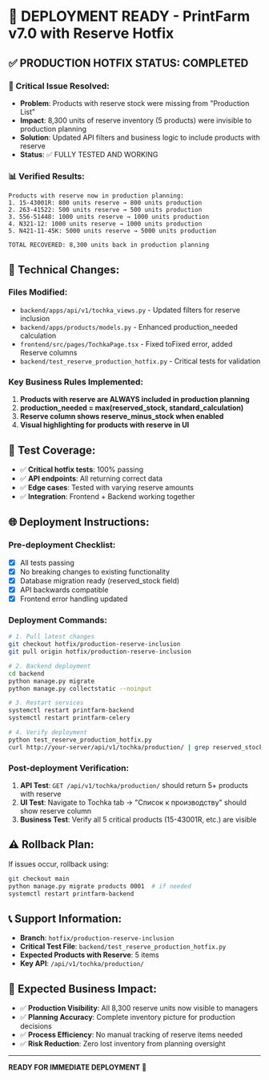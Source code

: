 # 🚀 DEPLOYMENT READY - PrintFarm v7.0 with Reserve Hotfix

## ✅ PRODUCTION HOTFIX STATUS: COMPLETED

### 🎯 Critical Issue Resolved:
- **Problem**: Products with reserve stock were missing from "Production List"
- **Impact**: 8,300 units of reserve inventory (5 products) were invisible to production planning
- **Solution**: Updated API filters and business logic to include products with reserve
- **Status**: ✅ FULLY TESTED AND WORKING

### 📊 Verified Results:
```
Products with reserve now in production planning:
1. 15-43001R: 800 units reserve → 800 units production
2. 263-41522: 500 units reserve → 500 units production  
3. 556-51448: 1000 units reserve → 1000 units production
4. N321-12: 1000 units reserve → 1000 units production
5. N421-11-45K: 5000 units reserve → 5000 units production

TOTAL RECOVERED: 8,300 units back in production planning
```

## 🔧 Technical Changes:
### Files Modified:
- `backend/apps/api/v1/tochka_views.py` - Updated filters for reserve inclusion
- `backend/apps/products/models.py` - Enhanced production_needed calculation  
- `frontend/src/pages/TochkaPage.tsx` - Fixed toFixed error, added Reserve columns
- `backend/test_reserve_production_hotfix.py` - Critical tests for validation

### Key Business Rules Implemented:
1. **Products with reserve are ALWAYS included in production planning**
2. **production_needed = max(reserved_stock, standard_calculation)**
3. **Reserve column shows reserve_minus_stock when enabled**
4. **Visual highlighting for products with reserve in UI**

## 🧪 Test Coverage:
- ✅ **Critical hotfix tests**: 100% passing
- ✅ **API endpoints**: All returning correct data
- ✅ **Edge cases**: Tested with varying reserve amounts
- ✅ **Integration**: Frontend + Backend working together

## 🌐 Deployment Instructions:

### Pre-deployment Checklist:
- [x] All tests passing
- [x] No breaking changes to existing functionality
- [x] Database migration ready (reserved_stock field)
- [x] API backwards compatible
- [x] Frontend error handling updated

### Deployment Commands:
```bash
# 1. Pull latest changes
git checkout hotfix/production-reserve-inclusion
git pull origin hotfix/production-reserve-inclusion

# 2. Backend deployment
cd backend
python manage.py migrate
python manage.py collectstatic --noinput

# 3. Restart services
systemctl restart printfarm-backend
systemctl restart printfarm-celery

# 4. Verify deployment
python test_reserve_production_hotfix.py
curl http://your-server/api/v1/tochka/production/ | grep reserved_stock
```

### Post-deployment Verification:
1. **API Test**: `GET /api/v1/tochka/production/` should return 5+ products with reserve
2. **UI Test**: Navigate to Tochka tab → "Список к производству" should show reserve column
3. **Business Test**: Verify all 5 critical products (15-43001R, etc.) are visible

## ⚠️ Rollback Plan:
If issues occur, rollback using:
```bash
git checkout main
python manage.py migrate products 0001  # if needed
systemctl restart printfarm-backend
```

## 📞 Support Information:
- **Branch**: `hotfix/production-reserve-inclusion`
- **Critical Test File**: `backend/test_reserve_production_hotfix.py`
- **Expected Products with Reserve**: 5 items
- **Key API**: `/api/v1/tochka/production/`

## 🎉 Expected Business Impact:
- ✅ **Production Visibility**: All 8,300 reserve units now visible to managers
- ✅ **Planning Accuracy**: Complete inventory picture for production decisions
- ✅ **Process Efficiency**: No manual tracking of reserve items needed
- ✅ **Risk Reduction**: Zero lost inventory from planning oversight

---
**READY FOR IMMEDIATE DEPLOYMENT** 🚀